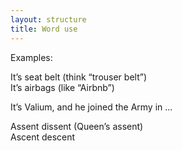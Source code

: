 ```yaml
---
layout: structure
title: Word use
---  
```


Examples:  


It’s seat belt (think “trouser belt”)  
It’s airbags (like “Airbnb”)  

It’s Valium, and he joined the Army in ...  

Assent dissent (Queen’s assent)  
Ascent descent  
